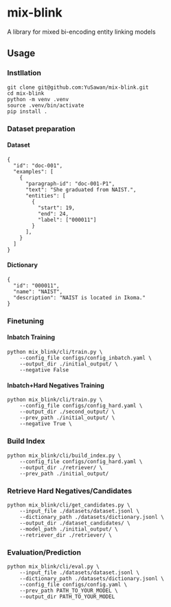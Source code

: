 # mix-blink
A library for mixed bi-encoding entity linking models

## Usage

### Instllation
```
git clone git@github.com:YuSawan/mix-blink.git
cd mix-blink
python -m venv .venv
source .venv/bin/activate
pip install .
```

### Dataset preparation
#### Dataset
```
{
  "id": "doc-001",
  "examples": [
    {
      "paragraph-id": "doc-001-P1",
      "text": "She graduated from NAIST.",
      "entities": [
        {
          "start": 19,
          "end": 24,
          "label": ["000011"]
        }
      ],
    }
  ]
}
```

#### Dictionary
```
{
  "id": "000011",
  "name": "NAIST",
  "description": "NAIST is located in Ikoma."
}
```

### Finetuning

#### Inbatch Training
```
python mix_blink/cli/train.py \
    --config_file configs/config_inbatch.yaml \
    --output_dir ./initial_output/ \
    --negative False
```

#### Inbatch+Hard Negatives Training
```
python mix_blink/cli/train.py \
    --config_file configs/config_hard.yaml \
    --output_dir ./second_output/ \
    --prev_path ./initial_output/ \
    --negative True \
```

### Build Index
```
python mix_blink/cli/build_index.py \
    --config_file configs/config_hard.yaml \
    --output_dir ./retriever/ \
    --prev_path ./initial_output/
```

### Retrieve Hard Negatives/Candidates
```
python mix_blink/cli/get_candidates.py \
    --input_file ./datasets/dataset.jsonl \
    --dictionary_path ./datasets/dictionary.jsonl \
    --output_dir ./dataset_candidates/ \
    --model_path ./initial_output/ \
    --retriever_dir ./retriever/ \
```

### Evaluation/Prediction
```
python mix_blink/cli/eval.py \
    --input_file ./datasets/dataset.jsonl \
    --dictionary_path ./datasets/dictionary.jsonl \
    --config_file configs/config.yaml \
    --prev_path PATH_TO_YOUR_MODEL \
    --output_dir PATH_TO_YOUR_MODEL
```
